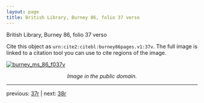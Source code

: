 ```yaml
---
layout: page
title: British Library, Burney 86, folio 37 verso
---
```


British Library, Burney 86, folio 37 verso

Cite this object as `urn:cite2:citebl:burney86pages.v1:37v`.  The full image is linked to a citation tool you can use to cite regions of the image.

[![burney_ms_86_f037v](http://www.homermultitext.org/iipsrv?IIIF=/project/homer/pyramidal/deepzoom/citebl/burney86imgs/v1/burney_ms_86_f037v.tif/full/800,/0/default.jpg)](http://www.homermultitext.org/ict2/?urn=urn:cite2:citebl:burney86imgs.v1:burney_ms_86_f037v) 

<p style="text-align: center; font-style: italic;">Image in the public domain.</p>

---

previous: [37r](../37r/) | next: [38r](../38r/)